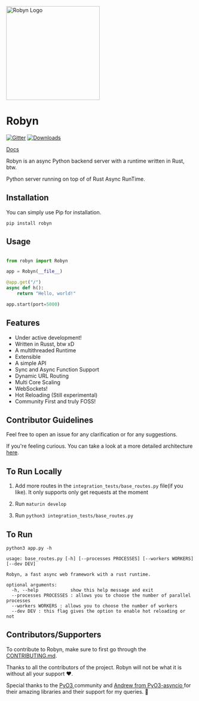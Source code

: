 
<img alt="Robyn Logo" src="https://user-images.githubusercontent.com/29942790/140995889-5d91dcff-3aa7-4cfb-8a90-2cddf1337dca.png" width="250" />

# Robyn

[![Gitter](https://badges.gitter.im/robyn_/community.svg)](https://gitter.im/robyn_/community?utm_source=badge&utm_medium=badge&utm_campaign=pr-badge)
[![Downloads](https://static.pepy.tech/personalized-badge/robyn?period=total&units=international_system&left_color=grey&right_color=blue&left_text=Downloads)](https://pepy.tech/project/robyn)


[Docs](https://sansyrox.github.io/robyn/#/)

Robyn is an async Python backend server with a runtime written in Rust, btw.

Python server running on top of of Rust Async RunTime.

## Installation

You can simply use Pip for installation.

```
pip install robyn
```

## Usage

```python

from robyn import Robyn

app = Robyn(__file__)

@app.get("/")
async def h():
    return "Hello, world!"

app.start(port=5000)

```

## Features
- Under active development!
- Written in Russt, btw xD
- A multithreaded Runtime
- Extensible
- A simple API
- Sync and Async Function Support
- Dynamic URL Routing
- Multi Core Scaling
- WebSockets!
- Hot Reloading (Still experimental)
- Community First and truly FOSS!


## Contributor Guidelines

Feel free to open an issue for any clarification or for any suggestions.

If you're feeling curious. You can take a look at a more detailed architecture [here](https://github.com/sansyrox/robyn/blob/main/docs/architecture.md).

## To Run Locally

1. Add more routes in the `integration_tests/base_routes.py` file(if you like). It only supports only get requests at the moment

2. Run `maturin develop`

3. Run `python3 integration_tests/base_routes.py`

## To Run

```
python3 app.py -h

usage: base_routes.py [-h] [--processes PROCESSES] [--workers WORKERS] [--dev DEV]

Robyn, a fast async web framework with a rust runtime.

optional arguments:
  -h, --help            show this help message and exit
  --processes PROCESSES : allows you to choose the number of parallel processes
  --workers WORKERS : allows you to choose the number of workers
  --dev DEV : this flag gives the option to enable hot reloading or not
```


## Contributors/Supporters

To contribute to Robyn, make sure to first go through the [CONTRIBUTING.md](./CONTRIBUTING.md).

Thanks to all the contributors of the project. Robyn will not be what it is without all your support :heart:.

Special thanks to the [ PyO3 ](https://pyo3.rs/v0.13.2/) community and [ Andrew from PyO3-asyncio ](awestlake87/pyo3-asyncio) for their amazing libraries and their support for my queries. 💖
